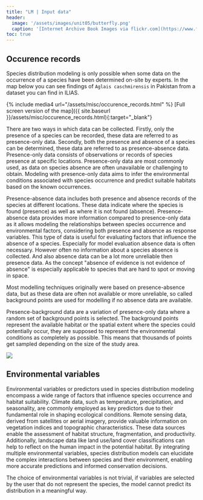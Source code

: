 ```yaml
---
title: "LM | Input data"
header:
  image: '/assets/images/unit05/butterfly.png'
  caption: '[Internet Archive Book Images via flickr.com](https://www.flickr.com/photos/internetarchivebookimages/page7) [public domain](https://creativecommons.org/publicdomain/zero/1.0/){:target="_blank"}'
toc: true
---
```


## Occurence records

Species distribution modeling is only possible when some data on the occurrence of a species have been determined on-site by experts. In the map below you can see findings of `Aglais caschmirensis` in Pakistan from a dataset you can find in ILIAS.

{% include media4 url="/assets/misc/occurence_records.html" %} [Full screen version of the map]({{ site.baseurl }}/assets/misc/occurence_records.html){:target="_blank"}

There are two ways in which data can be collected. Firstly, only the presence of a species can be recorded, these data are referred to as presence-only data. Secondly, both the presence and absence of a species can be determined, these data are referred to as presence-absence data.
Presence-only data consists of observations or records of species presence at specific locations. Presence-only data are most commonly used, as data on species absence are often unavailable or challenging to obtain. Modeling with presence-only data aims to infer the environmental conditions associated with species occurrence and predict suitable habitats based on the known occurrences.

Presence-absence data includes both presence and absence records of the species at different locations. These data indicate where the species is found (presence) as well as where it is not found (absence). Presence-absence data provides more information compared to presence-only data as it allows modeling the relationships between species occurrence and environmental factors, considering both presence and absence as response variables. This type of data is useful for evaluating factors that influence the absence of a species. Especially for model evaluation absence data is often necessary. However often no information about a species absence is collected. And also absence data can be a lot more unreliable then presence data. As the concept "absence of evidence is not evidence of absence" is especially applicable to species that are hard to spot or moving in space.

Most modelling techniques originally were based on presence-absence data, but as these data are often not available or more unreliable, so called background points are used for modelling if no absence data are available.

Presence-background data are a variation of presence-only data where a random set of background points is selected. The background points represent the available habitat or the spatial extent where the species could potentially occur, they are supposed to represent the environmental conditions as completely as possible. This means that thousands of points get sampled depending on the size of the study area.


![](../assets/images/unit05/pa_po_pb.png)


## Environmental variables
Environmental variables or predictors used in species distribution modeling encompass a wide range of factors that influence species occurrence and habitat suitability. Climate data, such as temperature, precipitation, and seasonality, are commonly employed as key predictors due to their fundamental role in shaping ecological conditions. Remote sensing data, derived from satellites or aerial imagery, provide valuable information on vegetation indices and topographic characteristics. These data sources enable the assessment of habitat structure, fragmentation, and productivity. Additionally, landscape data like land use/land cover classifications can help to reflect on the human impact in the potential habitat. By integrating multiple environmental variables, species distribution models can elucidate the complex interactions between species and their environment, enabling more accurate predictions and informed conservation decisions.

The choice of environmental variables is not trivial, if variables are selected by the user that do not represent the species, the model cannot predict its distribution in a meaningful way.
